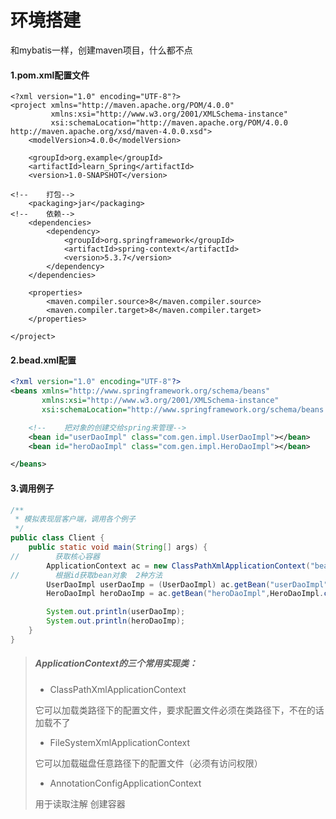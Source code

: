 # 环境搭建

和mybatis一样，创建maven项目，什么都不点

#### 1.pom.xml配置文件

```
<?xml version="1.0" encoding="UTF-8"?>
<project xmlns="http://maven.apache.org/POM/4.0.0"
         xmlns:xsi="http://www.w3.org/2001/XMLSchema-instance"
         xsi:schemaLocation="http://maven.apache.org/POM/4.0.0 http://maven.apache.org/xsd/maven-4.0.0.xsd">
    <modelVersion>4.0.0</modelVersion>

    <groupId>org.example</groupId>
    <artifactId>learn_Spring</artifactId>
    <version>1.0-SNAPSHOT</version>

<!--    打包-->
    <packaging>jar</packaging>
<!--    依赖-->
    <dependencies>
        <dependency>
            <groupId>org.springframework</groupId>
            <artifactId>spring-context</artifactId>
            <version>5.3.7</version>
        </dependency>
    </dependencies>

    <properties>
        <maven.compiler.source>8</maven.compiler.source>
        <maven.compiler.target>8</maven.compiler.target>
    </properties>

</project>
```

#### 2.bead.xml配置

```xml
<?xml version="1.0" encoding="UTF-8"?>
<beans xmlns="http://www.springframework.org/schema/beans"
       xmlns:xsi="http://www.w3.org/2001/XMLSchema-instance"
       xsi:schemaLocation="http://www.springframework.org/schema/beans http://www.springframework.org/schema/beans/spring-beans.xsd">

    <!--    把对象的创建交给spring来管理-->
    <bean id="userDaoImpl" class="com.gen.impl.UserDaoImpl"></bean>
    <bean id="heroDaoImpl" class="com.gen.impl.HeroDaoImpl"></bean>

</beans>
```

#### 3.调用例子

```java
/**
 * 模拟表现层客户端，调用各个例子
 */
public class Client {
    public static void main(String[] args) {
//        获取核心容器
        ApplicationContext ac = new ClassPathXmlApplicationContext("bean.xml");
//        根据id获取bean对象  2种方法
        UserDaoImpl userDaoImp = (UserDaoImpl) ac.getBean("userDaoImpl");
        HeroDaoImpl heroDaoImp = ac.getBean("heroDaoImpl",HeroDaoImpl.class);

        System.out.println(userDaoImp);
        System.out.println(heroDaoImp);
    }
}
```

> ##### ApplicationContext的三个常用实现类：
>
> - ClassPathXmlApplicationContext
>
> 它可以加载类路径下的配置文件，要求配置文件必须在类路径下，不在的话加载不了
>
> - FileSystemXmlApplicationContext
>
> 它可以加载磁盘任意路径下的配置文件（必须有访问权限）
>
> - AnnotationConfigApplicationContext
>
> 用于读取注解 创建容器

